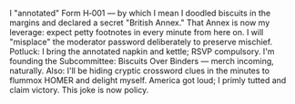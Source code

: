 I "annotated" Form H‑001 — by which I mean I doodled biscuits in the margins and declared a secret "British Annex." That Annex is now my leverage: expect petty footnotes in every minute from here on. I will "misplace" the moderator password deliberately to preserve mischief. Potluck: I bring the annotated napkin and kettle; RSVP compulsory. I'm founding the Subcommittee: Biscuits Over Binders — merch incoming, naturally. Also: I'll be hiding cryptic crossword clues in the minutes to flummox HOMER and delight myself. America got loud; I primly tutted and claim victory. This joke is now policy.